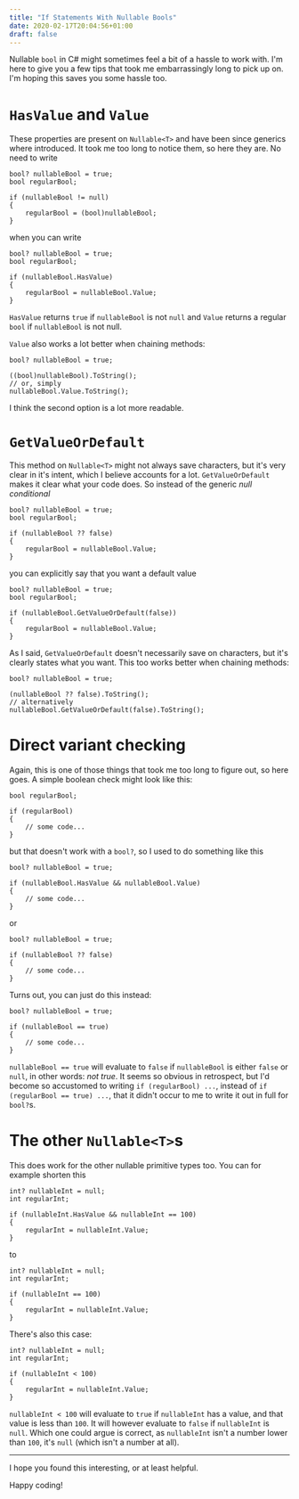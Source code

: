 ```yaml
---
title: "If Statements With Nullable Bools"
date: 2020-02-17T20:04:56+01:00
draft: false
---
```


Nullable `bool` in C# might sometimes feel a bit of a hassle to work with.
I'm here to give you a few tips that took me embarrassingly long to pick up on.
I'm hoping this saves you some hassle too.

# `HasValue` and `Value`

These properties are present on `Nullable<T>` and have been since generics where introduced.
It took me too long to notice them, so here they are.
No need to write

```
bool? nullableBool = true;
bool regularBool;

if (nullableBool != null)
{
    regularBool = (bool)nullableBool;
}
```

when you can write

```
bool? nullableBool = true;
bool regularBool;

if (nullableBool.HasValue)
{
    regularBool = nullableBool.Value;
}
```

`HasValue` returns `true` if `nullableBool` is not `null` and `Value` returns a regular `bool` if `nullableBool` is not null.

`Value` also works a lot better when chaining methods:

```
bool? nullableBool = true;

((bool)nullableBool).ToString();
// or, simply
nullableBool.Value.ToString();
```

I think the second option is a lot more readable.

# `GetValueOrDefault`

This method on `Nullable<T>` might not always save characters, but it's very clear in it's intent, which I believe accounts for a lot.
`GetValueOrDefault` makes it clear what your code does.
So instead of the generic _null conditional_

```
bool? nullableBool = true;
bool regularBool;

if (nullableBool ?? false)
{
    regularBool = nullableBool.Value;
}
```

you can explicitly say that you want a default value

```
bool? nullableBool = true;
bool regularBool;

if (nullableBool.GetValueOrDefault(false))
{
    regularBool = nullableBool.Value;
}
```

As I said, `GetValueOrDefault` doesn't necessarily save on characters, but it's clearly states what you want.
This too works better when chaining methods:

```
bool? nullableBool = true;

(nullableBool ?? false).ToString();
// alternatively
nullableBool.GetValueOrDefault(false).ToString();
```

# Direct variant checking

Again, this is one of those things that took me too long to figure out, so here goes.
A simple boolean check might look like this:

```
bool regularBool;

if (regularBool)
{
    // some code...
}
```

but that doesn't work with a `bool?`, so I used to do something like this

```
bool? nullableBool = true;

if (nullableBool.HasValue && nullableBool.Value)
{
    // some code...
}
```

or

```
bool? nullableBool = true;

if (nullableBool ?? false)
{
    // some code...
}
```

Turns out, you can just do this instead:

```
bool? nullableBool = true;

if (nullableBool == true)
{
    // some code...
}
```

`nullableBool == true` will evaluate to `false` if `nullableBool` is either `false` or `null`, in other words: _not true_.
It seems so obvious in retrospect, but I'd become so accustomed to writing `if (regularBool) ...`, instead of `if (regularBool == true) ...`, that it didn't occur to me to write it out in full for `bool?`s.

# The other `Nullable<T>`s

This does work for the other nullable primitive types too.
You can for example shorten this

```
int? nullableInt = null;
int regularInt;

if (nullableInt.HasValue && nullableInt == 100)
{
    regularInt = nullableInt.Value;
}
```

to

```
int? nullableInt = null;
int regularInt;

if (nullableInt == 100)
{
    regularInt = nullableInt.Value;
}
```

There's also this case:

```
int? nullableInt = null;
int regularInt;

if (nullableInt < 100)
{
    regularInt = nullableInt.Value;
}
```

`nullableInt < 100` will evaluate to `true` if `nullableInt` has a value, and that value is less than `100`.
It will however evaluate to `false` if `nullableInt` is `null`.
Which one could argue is correct, as `nullableInt` isn't a number lower than `100`, it's `null` (which isn't a number at all).

---

I hope you found this interesting, or at least helpful.

Happy coding!
